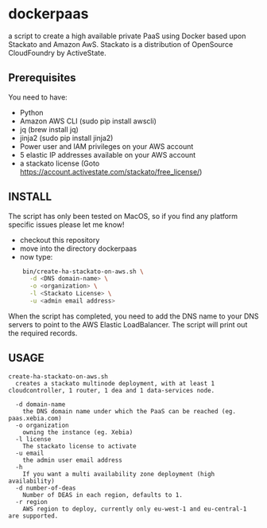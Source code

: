 dockerpaas
==========
a script to create a high available  private PaaS using Docker based upon Stackato and Amazon AwS. Stackato is a distribution of OpenSource CloudFoundry by ActiveState.

Prerequisites
--------------
You need to have:
- Python 
- Amazon AWS CLI   (sudo pip install awscli)
- jq               (brew install jq)
- jinja2           (sudo pip install jinja2)
- Power user and IAM privileges on your AWS account
- 5 elastic IP addresses available on your AWS account 
- a stackato license  (Goto https://account.activestate.com/stackato/free_license/)


INSTALL
-------
The script has only been tested on MacOS, so if you find any platform specific issues please let me know!

- checkout this repository 
- move into the directory dockerpaas
- now type:
``` bash
    bin/create-ha-stackato-on-aws.sh \
      -d <DNS domain-name> \
      -o <organization> \
      -l <Stackato License> \
      -u <admin email address> 
```

When the script has completed, you need to add the DNS name to your DNS servers to point to the AWS Elastic LoadBalancer. The script will print out the required records.

USAGE
-----
```
create-ha-stackato-on-aws.sh
  creates a stackato multinode deployment, with at least 1 cloudcontroller, 1 router, 1 dea and 1 data-services node.

  -d domain-name 
    the DNS domain name under which the PaaS can be reached (eg. paas.xebia.com)
  -o organization
    owning the instance (eg. Xebia)
  -l license
    The stackato license to activate 
  -u email
    the admin user email address
  -h 
    If you want a multi availability zone deployment (high availability)
  -d number-of-deas
    Number of DEAS in each region, defaults to 1.
  -r region
    AWS region to deploy, currently only eu-west-1 and eu-central-1 are supported.
```
